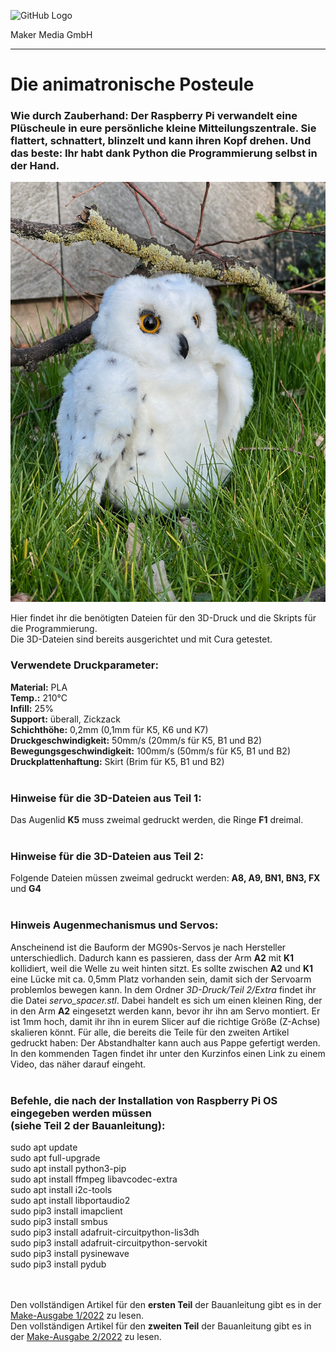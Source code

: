 ![GitHub Logo](http://www.heise.de/make/icons/make_logo.png)

Maker Media GmbH
*** 

# Die animatronische Posteule

### Wie durch Zauberhand: Der Raspberry Pi verwandelt eine Plüscheule in eure persönliche kleine Mitteilungszentrale. Sie flattert, schnattert, blinzelt und kann ihren Kopf drehen. Und das beste: Ihr habt dank Python die Programmierung selbst in der Hand. 

![Picture](https://github.com/MakeMagazinDE/Posteule/blob/main/posteule2.png)

Hier findet ihr die benötigten Dateien für den 3D-Druck und die Skripts für die Programmierung. <br>Die 3D-Dateien sind bereits ausgerichtet und mit Cura getestet. 

### Verwendete Druckparameter:
<b>Material:</b> PLA <br>
<b>Temp.:</b> 210°C <br>
<b>Infill:</b> 25% <br>
<b>Support:</b> überall, Zickzack <br>
<b>Schichthöhe:</b> 0,2mm (0,1mm für K5, K6 und K7) <br>
<b>Druckgeschwindigkeit:</b> 50mm/s (20mm/s für K5, B1 und B2) <br>
<b>Bewegungsgeschwindigkeit:</b> 100mm/s (50mm/s für K5, B1 und B2) <br>
<b>Druckplattenhaftung:</b> Skirt (Brim für K5, B1 und B2) <br>
<br>
### Hinweise für die 3D-Dateien aus Teil 1:
Das Augenlid <b>K5</b> muss zweimal gedruckt werden, die Ringe <b>F1</b> dreimal. <br>
<br>
### Hinweise für die 3D-Dateien aus Teil 2:
Folgende Dateien müssen zweimal gedruckt werden: <b>A8, A9, BN1, BN3, FX</b> und <b>G4</b>
<br>
<br>
### Hinweis Augenmechanismus und Servos:
Anscheinend ist die Bauform der MG90s-Servos je nach Hersteller unterschiedlich. Dadurch kann es passieren, dass der Arm <b>A2</b> mit <b>K1</b> kollidiert, weil die Welle zu weit hinten sitzt. Es sollte zwischen <b>A2</b> und <b>K1</b> eine Lücke mit ca. 0,5mm Platz vorhanden sein, damit sich der Servoarm problemlos bewegen kann. In dem Ordner <i>3D-Druck/Teil 2/Extra</i> findet ihr die Datei <i>servo_spacer.stl</i>. Dabei handelt es sich um einen kleinen Ring, der in den Arm <b>A2</b> eingesetzt werden kann, bevor ihr ihn am Servo montiert. Er ist 1mm hoch, damit ihr ihn in eurem Slicer auf die richtige Größe (Z-Achse) skalieren könnt. Für alle, die bereits die Teile für den zweiten Artikel gedruckt haben: Der Abstandhalter kann auch aus Pappe gefertigt werden. In den kommenden Tagen findet ihr unter den Kurzinfos einen Link zu einem Video, das näher darauf eingeht.
<br>
<br>
### Befehle, die nach der Installation von Raspberry Pi OS eingegeben werden müssen <br>(siehe Teil 2 der Bauanleitung):
sudo apt update <br>
sudo apt full-upgrade <br>
sudo apt install python3-pip <br>
sudo apt install ffmpeg libavcodec-extra <br>
sudo apt install i2c-tools <br>
sudo apt install libportaudio2 <br>
sudo pip3 install imapclient <br>
sudo pip3 install smbus <br>
sudo pip3 install adafruit-circuitpython-lis3dh <br>
sudo pip3 install adafruit-circuitpython-servokit <br>
sudo pip3 install pysinewave <br>
sudo pip3 install pydub <br>



<br><br>
Den vollständigen Artikel für den <b>ersten Teil</b> der Bauanleitung gibt es in der [Make-Ausgabe 1/2022](https://www.heise.de/select/make/2022/1/2135511401796522217) zu lesen. 
<br>
Den vollständigen Artikel für den <b>zweiten Teil</b> der Bauanleitung gibt es in der [Make-Ausgabe 2/2022](https://www.heise.de/select/make/2022/2/2203916022634105772) zu lesen. 
